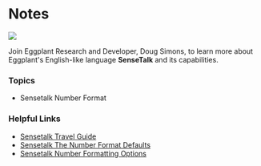 # Notes

[![](https://img.shields.io/badge/YouTube-9m%38s-FF0000?logo=youtube)](https://youtu.be/IhNNzL7bGK4?feature=shared)

Join Eggplant Research and Developer, Doug Simons, to learn more about Eggplant's English-like language **SenseTalk** and its capabilities.

### Topics
- Sensetalk Number Format

### Helpful Links
- [Sensetalk Travel Guide](https://docs.eggplantsoftware.com/studio/stk-sensetalk-travel-guide/)
- [Sensetalk The Number Format Defaults](https://docs.eggplantsoftware.com/studio/stk-global-properties-values/#numberformat)
- [Sensetalk Number Formatting Options](https://docs.eggplantsoftware.com/studio/stk-using-unit-formats/#number-formats)